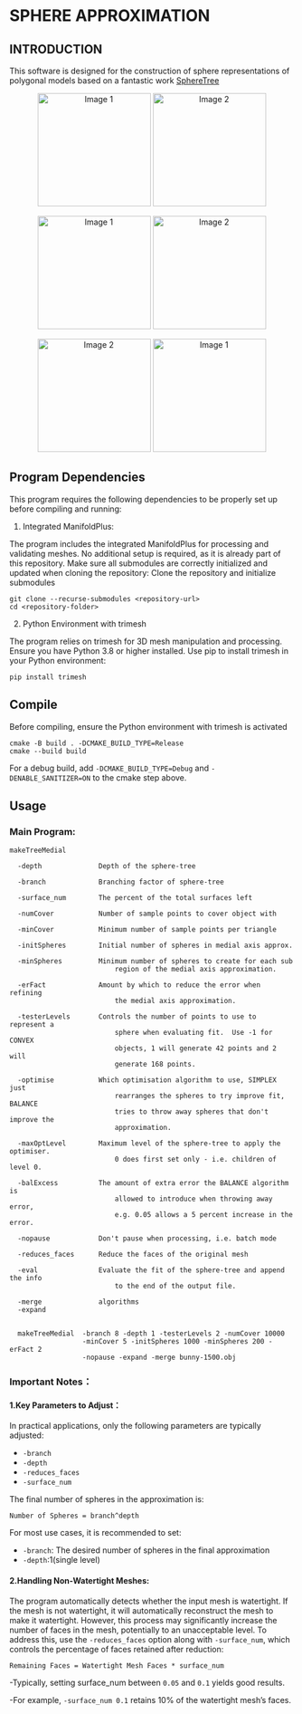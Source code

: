 
# SPHERE APPROXIMATION

## INTRODUCTION

This software is designed for the construction of sphere representations
of polygonal models based on a fantastic work [SphereTree](https://github.com/mlund/spheretree.git)

<p align="center">
  <img src="https://github.com/user-attachments/assets/ac2e3b6a-6a30-46d4-a211-f07bbb09a1dc" alt="Image 1" width="200">
  <img src="https://github.com/user-attachments/assets/5b851bf3-db31-4281-9beb-ee026f84ccf9" alt="Image 2" width="200">
</p>

<p align="center">
  <img src="https://github.com/user-attachments/assets/8ebe6235-737a-4058-9f7a-05f48c71b6b3" alt="Image 1" width="200">
  <img src="https://github.com/user-attachments/assets/0e5db557-0f87-439e-bb6c-e850fb81aec7" alt="Image 2" width="200">
</p>

<p align="center">
  <img src="https://github.com/user-attachments/assets/2ecf3c4d-2209-4e69-acbc-570510092a01" alt="Image 2" width="200">
  <img src="https://github.com/user-attachments/assets/28043498-e8e7-4fae-a09d-2caf87c24009" alt="Image 1" width="200">
</p>



## Program Dependencies

This program requires the following dependencies to be properly set up before compiling and running:
1. Integrated ManifoldPlus:
   
The program includes the integrated ManifoldPlus for processing and validating meshes. No additional setup is required, as it is already part of this repository. Make sure all submodules are correctly initialized and updated when cloning the repository:
Clone the repository and initialize submodules
```console
git clone --recurse-submodules <repository-url>
cd <repository-folder>
```

2. Python Environment with trimesh
   
The program relies on trimesh for 3D mesh manipulation and processing. Ensure you have Python 3.8 or higher installed.
Use pip to install trimesh in your Python environment:

```console
pip install trimesh
```

## Compile

Before compiling, ensure the Python environment with trimesh is activated

```console
cmake -B build . -DCMAKE_BUILD_TYPE=Release
cmake --build build
```
For a debug build, add `-DCMAKE_BUILD_TYPE=Debug` and `-DENABLE_SANITIZER=ON` to the cmake step above.

## Usage
### Main Program:
~~~
makeTreeMedial

  -depth              Depth of the sphere-tree

  -branch             Branching factor of sphere-tree

  -surface_num        The percent of the total surfaces left

  -numCover           Number of sample points to cover object with

  -minCover           Minimum number of sample points per triangle

  -initSpheres        Initial number of spheres in medial axis approx.

  -minSpheres         Minimum number of spheres to create for each sub
                          region of the medial axis approximation.

  -erFact             Amount by which to reduce the error when refining
                          the medial axis approximation.

  -testerLevels       Controls the number of points to use to represent a
                          sphere when evaluating fit.  Use -1 for CONVEX
                          objects, 1 will generate 42 points and 2 will
                          generate 168 points.

  -optimise           Which optimisation algorithm to use, SIMPLEX just
                          rearranges the spheres to try improve fit, BALANCE
                          tries to throw away spheres that don't improve the
                          approximation.

  -maxOptLevel        Maximum level of the sphere-tree to apply the optimiser.
                          0 does first set only - i.e. children of level 0.

  -balExcess          The amount of extra error the BALANCE algorithm is
                          allowed to introduce when throwing away error,
                          e.g. 0.05 allows a 5 percent increase in the error.

  -nopause            Don't pause when processing, i.e. batch mode

  -reduces_faces      Reduce the faces of the original mesh

  -eval               Evaluate the fit of the sphere-tree and append the info
                          to the end of the output file.

  -merge              algorithms
  -expand


  makeTreeMedial  -branch 8 -depth 1 -testerLevels 2 -numCover 10000
                  -minCover 5 -initSpheres 1000 -minSpheres 200 -erFact 2
                  -nopause -expand -merge bunny-1500.obj

~~~
### Important Notes：
#### 1.Key Parameters to Adjust：
In practical applications, only the following parameters are typically adjusted:
- `-branch`
- `-depth`
- `-reduces_faces`
- `-surface_num`

The final number of spheres in the approximation is:

`Number of Spheres = branch^depth`

For most use cases, it is recommended to set:
- `-branch`: The desired number of spheres in the final approximation
- `-depth`:1(single level)

#### 2.Handling Non-Watertight Meshes:
The program automatically detects whether the input mesh is watertight. If the mesh is not watertight, it will automatically reconstruct the mesh to make it watertight. However, this process may significantly increase the number of faces in the mesh, potentially to an unacceptable level.
To address this, use the `-reduces_faces` option along with `-surface_num`, which controls the percentage of faces retained after reduction:

`Remaining Faces = Watertight Mesh Faces * surface_num`

-Typically, setting surface_num between `0.05` and `0.1` yields good results.

-For example, `-surface_num 0.1` retains 10% of the watertight mesh’s faces.

